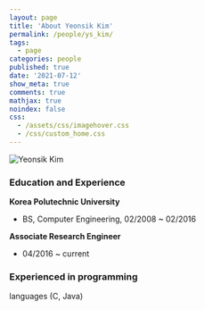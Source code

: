 ```yaml
---
layout: page
title: 'About Yeonsik Kim'
permalink: /people/ys_kim/
tags:
  - page
categories: people
published: true
date: '2021-07-12'
show_meta: true
comments: true
mathjax: true
noindex: false
css: 
  - /assets/css/imagehover.css
  - /css/custom_home.css
---
```


<div class="row">
<div class="col"><div class="holder smooth">
    <img src="{{ site.url }}/assets/img/people/ys_kim.png" alt="Yeonsik Kim" />
</div></div>
</div>


### Education and Experience

**Korea Polutechnic University**
- BS, Computer Engineering, 02/2008 ~ 02/2016

**Associate Research Engineer**
- 04/2016 ~ current

### Experienced in programming
languages (C, Java) 
